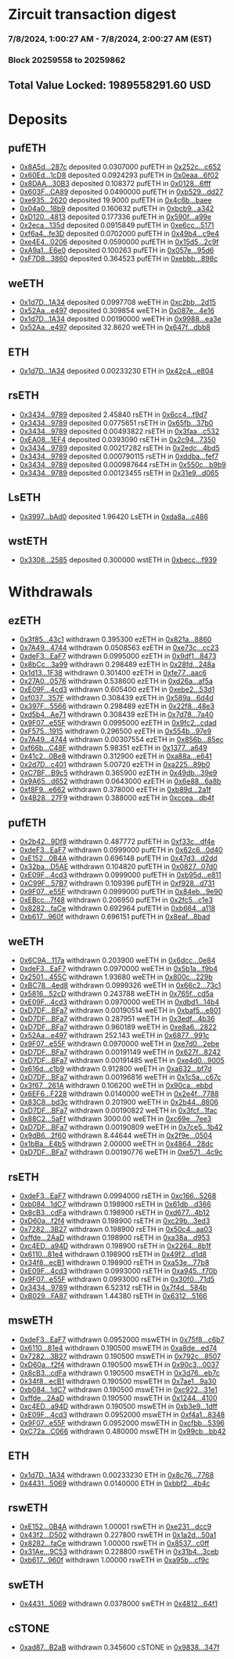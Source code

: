 # Zircuit transaction digest
### 7/8/2024, 1:00:27 AM - 7/8/2024, 2:00:27 AM (EST)
### Block 20259558 to 20259862

## Total Value Locked: 1989558291.60 USD

# Deposits
## pufETH
- [0x8A5d...287c](https://etherscan.io/address/0x8A5dcD274227c0d3b0c94c9B39586CB92f67287c) deposited 0.0307000 pufETH in [0x252c...c652](https://etherscan.io/tx/0x8A5dcD274227c0d3b0c94c9B39586CB92f67287c)
- [0x60Ed...1cD8](https://etherscan.io/address/0x60Ed1D90563dCFB074E0c2EeeF653A0f479C1cD8) deposited 0.0924293 pufETH in [0x0eaa...6f02](https://etherscan.io/tx/0x60Ed1D90563dCFB074E0c2EeeF653A0f479C1cD8)
- [0x8DAA...30B3](https://etherscan.io/address/0x8DAA7025c7efC4d06843D32b7D88b9393E1930B3) deposited 0.108372 pufETH in [0x0128...6fff](https://etherscan.io/tx/0x8DAA7025c7efC4d06843D32b7D88b9393E1930B3)
- [0x603F...CA89](https://etherscan.io/address/0x603F31E1592A28dA5318EC80e9e64aA5dE28CA89) deposited 0.0490000 pufETH in [0xb529...dd27](https://etherscan.io/tx/0x603F31E1592A28dA5318EC80e9e64aA5dE28CA89)
- [0xe935...2620](https://etherscan.io/address/0xe935ce61Df6d179D674C8D2d254E2EC730d32620) deposited 19.9000 pufETH in [0x4c6b...baee](https://etherscan.io/tx/0xe935ce61Df6d179D674C8D2d254E2EC730d32620)
- [0x04a0...18b9](https://etherscan.io/address/0x04a07c333Eb12457519d22813cADa536903B18b9) deposited 0.160632 pufETH in [0xbcb9...a342](https://etherscan.io/tx/0x04a07c333Eb12457519d22813cADa536903B18b9)
- [0xD120...4813](https://etherscan.io/address/0xD12033bE6a1B1eE329570a1926593D825B814813) deposited 0.177336 pufETH in [0x590f...a99e](https://etherscan.io/tx/0xD12033bE6a1B1eE329570a1926593D825B814813)
- [0x2eca...135d](https://etherscan.io/address/0x2eca50931C65931c3749AFe12a2780122d42135d) deposited 0.0915849 pufETH in [0xe6cc...5171](https://etherscan.io/tx/0x2eca50931C65931c3749AFe12a2780122d42135d)
- [0xf6a4...fe3D](https://etherscan.io/address/0xf6a4Aa9Fd758ca7283251Bb2406384a60b4cfe3D) deposited 0.0702000 pufETH in [0x49b4...c9e4](https://etherscan.io/tx/0xf6a4Aa9Fd758ca7283251Bb2406384a60b4cfe3D)
- [0xe4E4...0206](https://etherscan.io/address/0xe4E4A39d42A699229E8EC2F6A3beEF0CbF420206) deposited 0.0590000 pufETH in [0x15d5...2c9f](https://etherscan.io/tx/0xe4E4A39d42A699229E8EC2F6A3beEF0CbF420206)
- [0xA9a1...E6e0](https://etherscan.io/address/0xA9a13E03F5c69EB4e36410Dd500fF2e7f746E6e0) deposited 0.100263 pufETH in [0x057e...95d6](https://etherscan.io/tx/0xA9a13E03F5c69EB4e36410Dd500fF2e7f746E6e0)
- [0xF7D8...3860](https://etherscan.io/address/0xF7D85e7088F4E29d51bDAbab39bFfC2F10d13860) deposited 0.364523 pufETH in [0xebbb...898c](https://etherscan.io/tx/0xF7D85e7088F4E29d51bDAbab39bFfC2F10d13860)
## weETH
- [0x1d7D...1A34](https://etherscan.io/address/0x1d7D6719382EdBBABd3497d8A382599b4E021A34) deposited 0.0997708 weETH in [0xc2bb...2d15](https://etherscan.io/tx/0x1d7D6719382EdBBABd3497d8A382599b4E021A34)
- [0x52Aa...e497](https://etherscan.io/address/0x52Aa899454998Be5b000Ad077a46Bbe360F4e497) deposited 0.309854 weETH in [0x087e...4e16](https://etherscan.io/tx/0x52Aa899454998Be5b000Ad077a46Bbe360F4e497)
- [0x1d7D...1A34](https://etherscan.io/address/0x1d7D6719382EdBBABd3497d8A382599b4E021A34) deposited 0.00190000 weETH in [0x9988...ea3e](https://etherscan.io/tx/0x1d7D6719382EdBBABd3497d8A382599b4E021A34)
- [0x52Aa...e497](https://etherscan.io/address/0x52Aa899454998Be5b000Ad077a46Bbe360F4e497) deposited 32.8620 weETH in [0x647f...dbb8](https://etherscan.io/tx/0x52Aa899454998Be5b000Ad077a46Bbe360F4e497)
## ETH
- [0x1d7D...1A34](https://etherscan.io/address/0x1d7D6719382EdBBABd3497d8A382599b4E021A34) deposited 0.00233230 ETH in [0x42c4...e804](https://etherscan.io/tx/0x1d7D6719382EdBBABd3497d8A382599b4E021A34)
## rsETH
- [0x3434...9789](https://etherscan.io/address/0x34349c5569e7B846c3558961552D2202760A9789) deposited 2.45840 rsETH in [0x6cc4...f9d7](https://etherscan.io/tx/0x34349c5569e7B846c3558961552D2202760A9789)
- [0x3434...9789](https://etherscan.io/address/0x34349c5569e7B846c3558961552D2202760A9789) deposited 0.0775651 rsETH in [0x65fb...37b0](https://etherscan.io/tx/0x34349c5569e7B846c3558961552D2202760A9789)
- [0x3434...9789](https://etherscan.io/address/0x34349c5569e7B846c3558961552D2202760A9789) deposited 0.00493822 rsETH in [0x3faa...c532](https://etherscan.io/tx/0x34349c5569e7B846c3558961552D2202760A9789)
- [0xEA08...1EF4](https://etherscan.io/address/0xEA082087f8aF3dcA7372324386292e2E4C331EF4) deposited 0.0393090 rsETH in [0x2c94...7350](https://etherscan.io/tx/0xEA082087f8aF3dcA7372324386292e2E4C331EF4)
- [0x3434...9789](https://etherscan.io/address/0x34349c5569e7B846c3558961552D2202760A9789) deposited 0.00217282 rsETH in [0x2edc...4bd5](https://etherscan.io/tx/0x34349c5569e7B846c3558961552D2202760A9789)
- [0x3434...9789](https://etherscan.io/address/0x34349c5569e7B846c3558961552D2202760A9789) deposited 0.000790115 rsETH in [0xddba...fef7](https://etherscan.io/tx/0x34349c5569e7B846c3558961552D2202760A9789)
- [0x3434...9789](https://etherscan.io/address/0x34349c5569e7B846c3558961552D2202760A9789) deposited 0.000987644 rsETH in [0x550c...b9b9](https://etherscan.io/tx/0x34349c5569e7B846c3558961552D2202760A9789)
- [0x3434...9789](https://etherscan.io/address/0x34349c5569e7B846c3558961552D2202760A9789) deposited 0.00123455 rsETH in [0x31e9...d065](https://etherscan.io/tx/0x34349c5569e7B846c3558961552D2202760A9789)
## LsETH
- [0x3997...bAd0](https://etherscan.io/address/0x39978cc40e2D1d7E127050bDFFFBB0dFcfaEbAd0) deposited 1.96420 LsETH in [0xda8a...c486](https://etherscan.io/tx/0x39978cc40e2D1d7E127050bDFFFBB0dFcfaEbAd0)
## wstETH
- [0x3308...2585](https://etherscan.io/address/0x33081Fd89257622324A2EecDa19BE625E9Eb2585) deposited 0.300000 wstETH in [0xbecc...f939](https://etherscan.io/tx/0x33081Fd89257622324A2EecDa19BE625E9Eb2585)
# Withdrawals
## ezETH
- [0x3f85...43c1](https://etherscan.io/address/0x3f85ac6e64708d386a49ff25856333895fc543c1) withdrawn 0.395300 ezETH in [0x821a...8860](https://etherscan.io/tx/0x3f85ac6e64708d386a49ff25856333895fc543c1)
- [0x7A49...4744](https://etherscan.io/address/0x7A493Be5c2ce014cD049Bf178a1ac0Db1B434744) withdrawn 0.0508563 ezETH in [0xe73c...cc23](https://etherscan.io/tx/0x7A493Be5c2ce014cD049Bf178a1ac0Db1B434744)
- [0xdeF3...EaF7](https://etherscan.io/address/0xdeF3eb85aa85c9eD9dEc1A406a44c93ec9E5EaF7) withdrawn 0.0995000 ezETH in [0x9df1...8473](https://etherscan.io/tx/0xdeF3eb85aa85c9eD9dEc1A406a44c93ec9E5EaF7)
- [0x8bCc...3a99](https://etherscan.io/address/0x8bCc36219AD073ec036A2BB8Bd0F67D753c03a99) withdrawn 0.298489 ezETH in [0x28fd...248a](https://etherscan.io/tx/0x8bCc36219AD073ec036A2BB8Bd0F67D753c03a99)
- [0x1d13...1F38](https://etherscan.io/address/0x1d1341e5CAA2590D5ecDB61eaB49b00C567a1F38) withdrawn 0.301400 ezETH in [0xfe77...aac6](https://etherscan.io/tx/0x1d1341e5CAA2590D5ecDB61eaB49b00C567a1F38)
- [0x27A0...0576](https://etherscan.io/address/0x27A0a70eD9541309d89DBa255f4827411A280576) withdrawn 0.538600 ezETH in [0xd26a...af5a](https://etherscan.io/tx/0x27A0a70eD9541309d89DBa255f4827411A280576)
- [0xE09F...4cd3](https://etherscan.io/address/0xE09Fb8Fc11204eb31a02438E364fD98f8dc94cd3) withdrawn 0.605400 ezETH in [0xebe2...53d1](https://etherscan.io/tx/0xE09Fb8Fc11204eb31a02438E364fD98f8dc94cd3)
- [0xf037...357F](https://etherscan.io/address/0xf037126A81343080Ba2e719B59C677117867357F) withdrawn 0.308439 ezETH in [0x589a...6d4d](https://etherscan.io/tx/0xf037126A81343080Ba2e719B59C677117867357F)
- [0x397F...5566](https://etherscan.io/address/0x397Fa237c4A11662Eeb5F197CAD7d01cB78b5566) withdrawn 0.298489 ezETH in [0x22f8...48e3](https://etherscan.io/tx/0x397Fa237c4A11662Eeb5F197CAD7d01cB78b5566)
- [0xd5b4...Ae71](https://etherscan.io/address/0xd5b46E84564Bc7949627d3a439377b16C0EcAe71) withdrawn 0.308439 ezETH in [0x7d78...7a40](https://etherscan.io/tx/0xd5b46E84564Bc7949627d3a439377b16C0EcAe71)
- [0x9F07...e55F](https://etherscan.io/address/0x9F077aB109467AE12991E3d5b017f9d9884Ce55F) withdrawn 0.0995000 ezETH in [0x9fc2...cdad](https://etherscan.io/tx/0x9F077aB109467AE12991E3d5b017f9d9884Ce55F)
- [0xF575...1915](https://etherscan.io/address/0xF5757C1f6d75312Cad49bFD6F04C6fb03cb51915) withdrawn 0.296500 ezETH in [0x554b...97e9](https://etherscan.io/tx/0xF5757C1f6d75312Cad49bFD6F04C6fb03cb51915)
- [0x7A49...4744](https://etherscan.io/address/0x7A493Be5c2ce014cD049Bf178a1ac0Db1B434744) withdrawn 0.00307554 ezETH in [0x856b...85ec](https://etherscan.io/tx/0x7A493Be5c2ce014cD049Bf178a1ac0Db1B434744)
- [0xf66b...C48F](https://etherscan.io/address/0xf66b9004351CC74707808cAC94A2D60efc5AC48F) withdrawn 5.98351 ezETH in [0x1377...a649](https://etherscan.io/tx/0xf66b9004351CC74707808cAC94A2D60efc5AC48F)
- [0x41c2...0Be8](https://etherscan.io/address/0x41c2Dd362b7dba809c43d4AbabA97845EAD20Be8) withdrawn 0.312900 ezETH in [0xa88a...e641](https://etherscan.io/tx/0x41c2Dd362b7dba809c43d4AbabA97845EAD20Be8)
- [0x2d7D...c401](https://etherscan.io/address/0x2d7D73F0AaA2882F2C1aeEDFFd761e5dA9E9c401) withdrawn 5.00720 ezETH in [0xa225...89b0](https://etherscan.io/tx/0x2d7D73F0AaA2882F2C1aeEDFFd761e5dA9E9c401)
- [0xC7BF...B9c5](https://etherscan.io/address/0xC7BF61BFD8752a214Af1B4bC9c44Eeef3475B9c5) withdrawn 0.365900 ezETH in [0x49db...39e9](https://etherscan.io/tx/0xC7BF61BFD8752a214Af1B4bC9c44Eeef3475B9c5)
- [0x9A65...d652](https://etherscan.io/address/0x9A651080cAced1522F63fAeF410A9717fDd2d652) withdrawn 0.0643000 ezETH in [0x6e88...6a8b](https://etherscan.io/tx/0x9A651080cAced1522F63fAeF410A9717fDd2d652)
- [0xf8F9...e662](https://etherscan.io/address/0xf8F9298D88DdcFc36Fc081376b331a384c9Fe662) withdrawn 0.378000 ezETH in [0xb89d...2a1f](https://etherscan.io/tx/0xf8F9298D88DdcFc36Fc081376b331a384c9Fe662)
- [0x4B28...27F9](https://etherscan.io/address/0x4B2874d78A9EC31347E287Aaf7b0835faAf227F9) withdrawn 0.388000 ezETH in [0xccea...db4f](https://etherscan.io/tx/0x4B2874d78A9EC31347E287Aaf7b0835faAf227F9)
## pufETH
- [0x2b42...9Df8](https://etherscan.io/address/0x2b42F82DEBFa6FE7ccC8434810955502a7a79Df8) withdrawn 0.487772 pufETH in [0xf33c...df4e](https://etherscan.io/tx/0x2b42F82DEBFa6FE7ccC8434810955502a7a79Df8)
- [0xdeF3...EaF7](https://etherscan.io/address/0xdeF3eb85aa85c9eD9dEc1A406a44c93ec9E5EaF7) withdrawn 0.0999000 pufETH in [0x62c6...0d40](https://etherscan.io/tx/0xdeF3eb85aa85c9eD9dEc1A406a44c93ec9E5EaF7)
- [0xE152...0B4A](https://etherscan.io/address/0xE152C5AF861dBA91eb2839abc9a2255b22300B4A) withdrawn 0.696148 pufETH in [0x47d3...d2dd](https://etherscan.io/tx/0xE152C5AF861dBA91eb2839abc9a2255b22300B4A)
- [0x32ba...D5AE](https://etherscan.io/address/0x32baD4a736D47612F94c977441B4FA101C16D5AE) withdrawn 0.104820 pufETH in [0x0827...07d0](https://etherscan.io/tx/0x32baD4a736D47612F94c977441B4FA101C16D5AE)
- [0xE09F...4cd3](https://etherscan.io/address/0xE09Fb8Fc11204eb31a02438E364fD98f8dc94cd3) withdrawn 0.0999000 pufETH in [0xb95d...e811](https://etherscan.io/tx/0xE09Fb8Fc11204eb31a02438E364fD98f8dc94cd3)
- [0xC99F...57B7](https://etherscan.io/address/0xC99FE61DA08e43D58cFfE626E5696c7d5eC757B7) withdrawn 0.109396 pufETH in [0xf928...d731](https://etherscan.io/tx/0xC99FE61DA08e43D58cFfE626E5696c7d5eC757B7)
- [0x9F07...e55F](https://etherscan.io/address/0x9F077aB109467AE12991E3d5b017f9d9884Ce55F) withdrawn 0.0999000 pufETH in [0x84eb...9e90](https://etherscan.io/tx/0x9F077aB109467AE12991E3d5b017f9d9884Ce55F)
- [0xEBcc...7f48](https://etherscan.io/address/0xEBccC4B2aB8744f633359Abc82208C95de687f48) withdrawn 0.206950 pufETH in [0x2fc5...c1e3](https://etherscan.io/tx/0xEBccC4B2aB8744f633359Abc82208C95de687f48)
- [0x8282...faCe](https://etherscan.io/address/0x8282bE5F22f0C169af7f96756548D4172034faCe) withdrawn 0.692964 pufETH in [0xb664...a118](https://etherscan.io/tx/0x8282bE5F22f0C169af7f96756548D4172034faCe)
- [0xb617...960f](https://etherscan.io/address/0xb6175b6b23076BAE24b0319D593b1FAEFFbF960f) withdrawn 0.696151 pufETH in [0x8eaf...8bad](https://etherscan.io/tx/0xb6175b6b23076BAE24b0319D593b1FAEFFbF960f)
## weETH
- [0x6C9A...117a](https://etherscan.io/address/0x6C9AE0523794b0e9429723bD0cD24bA9ce48117a) withdrawn 0.203900 weETH in [0x6dcc...0e84](https://etherscan.io/tx/0x6C9AE0523794b0e9429723bD0cD24bA9ce48117a)
- [0xdeF3...EaF7](https://etherscan.io/address/0xdeF3eb85aa85c9eD9dEc1A406a44c93ec9E5EaF7) withdrawn 0.0970000 weETH in [0x5b1a...f9b4](https://etherscan.io/tx/0xdeF3eb85aa85c9eD9dEc1A406a44c93ec9E5EaF7)
- [0x2501...455C](https://etherscan.io/address/0x25019702FA0bb01A7d4F4f051D5a128a82D5455C) withdrawn 1.93680 weETH in [0x800c...229b](https://etherscan.io/tx/0x25019702FA0bb01A7d4F4f051D5a128a82D5455C)
- [0xBC78...4ed8](https://etherscan.io/address/0xBC78c958406f2e86fD8ADE495e236E13ccD34ed8) withdrawn 0.0999326 weETH in [0x66c2...73c1](https://etherscan.io/tx/0xBC78c958406f2e86fD8ADE495e236E13ccD34ed8)
- [0x5816...52cD](https://etherscan.io/address/0x5816c54e4fC3c904554c19BeDefFf82656FD52cD) withdrawn 0.243788 weETH in [0x765f...cd5a](https://etherscan.io/tx/0x5816c54e4fC3c904554c19BeDefFf82656FD52cD)
- [0xE09F...4cd3](https://etherscan.io/address/0xE09Fb8Fc11204eb31a02438E364fD98f8dc94cd3) withdrawn 0.0970000 weETH in [0xdbd1...14b4](https://etherscan.io/tx/0xE09Fb8Fc11204eb31a02438E364fD98f8dc94cd3)
- [0xD7DF...BFa7](https://etherscan.io/address/0xD7DF7E085214743530afF339aFC420c7c720BFa7) withdrawn 0.00190514 weETH in [0xbaf5...e801](https://etherscan.io/tx/0xD7DF7E085214743530afF339aFC420c7c720BFa7)
- [0xD7DF...BFa7](https://etherscan.io/address/0xD7DF7E085214743530afF339aFC420c7c720BFa7) withdrawn 0.287951 weETH in [0x3edf...4b36](https://etherscan.io/tx/0xD7DF7E085214743530afF339aFC420c7c720BFa7)
- [0xD7DF...BFa7](https://etherscan.io/address/0xD7DF7E085214743530afF339aFC420c7c720BFa7) withdrawn 0.960189 weETH in [0xe8a6...2822](https://etherscan.io/tx/0xD7DF7E085214743530afF339aFC420c7c720BFa7)
- [0x52Aa...e497](https://etherscan.io/address/0x52Aa899454998Be5b000Ad077a46Bbe360F4e497) withdrawn 252.143 weETH in [0x6877...991c](https://etherscan.io/tx/0x52Aa899454998Be5b000Ad077a46Bbe360F4e497)
- [0x9F07...e55F](https://etherscan.io/address/0x9F077aB109467AE12991E3d5b017f9d9884Ce55F) withdrawn 0.0970000 weETH in [0xe7d0...2ebe](https://etherscan.io/tx/0x9F077aB109467AE12991E3d5b017f9d9884Ce55F)
- [0xD7DF...BFa7](https://etherscan.io/address/0xD7DF7E085214743530afF339aFC420c7c720BFa7) withdrawn 0.00191149 weETH in [0x627f...8242](https://etherscan.io/tx/0xD7DF7E085214743530afF339aFC420c7c720BFa7)
- [0xD7DF...BFa7](https://etherscan.io/address/0xD7DF7E085214743530afF339aFC420c7c720BFa7) withdrawn 0.00191485 weETH in [0xe4d0...9005](https://etherscan.io/tx/0xD7DF7E085214743530afF339aFC420c7c720BFa7)
- [0x616d...c1b9](https://etherscan.io/address/0x616dF3DA84b0cb183F5D466775E0aeA6cfBAc1b9) withdrawn 0.912800 weETH in [0xa632...bf7d](https://etherscan.io/tx/0x616dF3DA84b0cb183F5D466775E0aeA6cfBAc1b9)
- [0xD7DF...BFa7](https://etherscan.io/address/0xD7DF7E085214743530afF339aFC420c7c720BFa7) withdrawn 0.00196816 weETH in [0x1c5a...c67c](https://etherscan.io/tx/0xD7DF7E085214743530afF339aFC420c7c720BFa7)
- [0x3f67...261A](https://etherscan.io/address/0x3f678Fd6a5BeD5DF123678D57CC428691b7F261A) withdrawn 0.106200 weETH in [0x90ca...ebbd](https://etherscan.io/tx/0x3f678Fd6a5BeD5DF123678D57CC428691b7F261A)
- [0x6EF6...F228](https://etherscan.io/address/0x6EF6BaeB4DB3c77Cb3A813858B1863e4Bb10F228) withdrawn 0.0140000 weETH in [0x2e4f...7788](https://etherscan.io/tx/0x6EF6BaeB4DB3c77Cb3A813858B1863e4Bb10F228)
- [0x83C8...bd3c](https://etherscan.io/address/0x83C8dD8105F2b39F897cCc9581a2e7476865bd3c) withdrawn 0.201900 weETH in [0x2b44...8606](https://etherscan.io/tx/0x83C8dD8105F2b39F897cCc9581a2e7476865bd3c)
- [0xD7DF...BFa7](https://etherscan.io/address/0xD7DF7E085214743530afF339aFC420c7c720BFa7) withdrawn 0.00190822 weETH in [0x3fcf...1fac](https://etherscan.io/tx/0xD7DF7E085214743530afF339aFC420c7c720BFa7)
- [0x88C2...5aFf](https://etherscan.io/address/0x88C24C07084C9eDa7F65B2A114C53753D7105aFf) withdrawn 3000.00 weETH in [0xc69e...7ee3](https://etherscan.io/tx/0x88C24C07084C9eDa7F65B2A114C53753D7105aFf)
- [0xD7DF...BFa7](https://etherscan.io/address/0xD7DF7E085214743530afF339aFC420c7c720BFa7) withdrawn 0.00190809 weETH in [0x7ce5...1b42](https://etherscan.io/tx/0xD7DF7E085214743530afF339aFC420c7c720BFa7)
- [0x9dB6...2f60](https://etherscan.io/address/0x9dB6a774020ccf08b5Ed0Ed950762a2245392f60) withdrawn 8.44644 weETH in [0x2f9e...0504](https://etherscan.io/tx/0x9dB6a774020ccf08b5Ed0Ed950762a2245392f60)
- [0x1bBa...E4b5](https://etherscan.io/address/0x1bBac9Ef320A373b17E34E29E17F8DE72D62E4b5) withdrawn 2.00000 weETH in [0x4864...28dc](https://etherscan.io/tx/0x1bBac9Ef320A373b17E34E29E17F8DE72D62E4b5)
- [0xD7DF...BFa7](https://etherscan.io/address/0xD7DF7E085214743530afF339aFC420c7c720BFa7) withdrawn 0.00190776 weETH in [0xe571...4c9c](https://etherscan.io/tx/0xD7DF7E085214743530afF339aFC420c7c720BFa7)
## rsETH
- [0xdeF3...EaF7](https://etherscan.io/address/0xdeF3eb85aa85c9eD9dEc1A406a44c93ec9E5EaF7) withdrawn 0.0994000 rsETH in [0xc166...5268](https://etherscan.io/tx/0xdeF3eb85aa85c9eD9dEc1A406a44c93ec9E5EaF7)
- [0xb084...1dC7](https://etherscan.io/address/0xb0841952A44600A7fF787AEBf4844Fd0Ba101dC7) withdrawn 0.198900 rsETH in [0x61db...d366](https://etherscan.io/tx/0xb0841952A44600A7fF787AEBf4844Fd0Ba101dC7)
- [0x8cB3...cdFa](https://etherscan.io/address/0x8cB399755411A21107D48bC079A706755888cdFa) withdrawn 0.198900 rsETH in [0xd677...4b12](https://etherscan.io/tx/0x8cB399755411A21107D48bC079A706755888cdFa)
- [0xD60a...f2f4](https://etherscan.io/address/0xD60a1C20C37E2D27bfDC68B7115F9Ef3095bf2f4) withdrawn 0.198900 rsETH in [0xc29b...3ed3](https://etherscan.io/tx/0xD60a1C20C37E2D27bfDC68B7115F9Ef3095bf2f4)
- [0x7282...3B27](https://etherscan.io/address/0x728237C33a1B6f1c73E865924Ce4fCf24ce63B27) withdrawn 0.198900 rsETH in [0x50c4...aa03](https://etherscan.io/tx/0x728237C33a1B6f1c73E865924Ce4fCf24ce63B27)
- [0xffde...2AaD](https://etherscan.io/address/0xffde56cBB717121F3350bf29497033764D782AaD) withdrawn 0.198900 rsETH in [0xa38a...d953](https://etherscan.io/tx/0xffde56cBB717121F3350bf29497033764D782AaD)
- [0xc4ED...a94D](https://etherscan.io/address/0xc4EDBB094A56b26D007AA48560E5D955A6Dea94D) withdrawn 0.198900 rsETH in [0x2264...8b1f](https://etherscan.io/tx/0xc4EDBB094A56b26D007AA48560E5D955A6Dea94D)
- [0x6110...81e4](https://etherscan.io/address/0x6110B9D17bFc5934736d6a89EC8c9874026a81e4) withdrawn 0.198900 rsETH in [0x49f2...d1d8](https://etherscan.io/tx/0x6110B9D17bFc5934736d6a89EC8c9874026a81e4)
- [0x34f8...ecB1](https://etherscan.io/address/0x34f8d04c5161f0dED134A2FcFc1045BE92BbecB1) withdrawn 0.198900 rsETH in [0xa53e...77b8](https://etherscan.io/tx/0x34f8d04c5161f0dED134A2FcFc1045BE92BbecB1)
- [0xE09F...4cd3](https://etherscan.io/address/0xE09Fb8Fc11204eb31a02438E364fD98f8dc94cd3) withdrawn 0.0993000 rsETH in [0xa945...f70b](https://etherscan.io/tx/0xE09Fb8Fc11204eb31a02438E364fD98f8dc94cd3)
- [0x9F07...e55F](https://etherscan.io/address/0x9F077aB109467AE12991E3d5b017f9d9884Ce55F) withdrawn 0.0993000 rsETH in [0x30f0...71d5](https://etherscan.io/tx/0x9F077aB109467AE12991E3d5b017f9d9884Ce55F)
- [0x3434...9789](https://etherscan.io/address/0x34349c5569e7B846c3558961552D2202760A9789) withdrawn 6.52312 rsETH in [0x7f4d...584b](https://etherscan.io/tx/0x34349c5569e7B846c3558961552D2202760A9789)
- [0xB029...FA87](https://etherscan.io/address/0xB02996d594df4951a6Fc056d9e0489Ac5724FA87) withdrawn 1.44380 rsETH in [0x6312...5166](https://etherscan.io/tx/0xB02996d594df4951a6Fc056d9e0489Ac5724FA87)
## mswETH
- [0xdeF3...EaF7](https://etherscan.io/address/0xdeF3eb85aa85c9eD9dEc1A406a44c93ec9E5EaF7) withdrawn 0.0952000 mswETH in [0x75f8...c6b7](https://etherscan.io/tx/0xdeF3eb85aa85c9eD9dEc1A406a44c93ec9E5EaF7)
- [0x6110...81e4](https://etherscan.io/address/0x6110B9D17bFc5934736d6a89EC8c9874026a81e4) withdrawn 0.190500 mswETH in [0xa8de...ed74](https://etherscan.io/tx/0x6110B9D17bFc5934736d6a89EC8c9874026a81e4)
- [0x7282...3B27](https://etherscan.io/address/0x728237C33a1B6f1c73E865924Ce4fCf24ce63B27) withdrawn 0.190500 mswETH in [0x792c...8507](https://etherscan.io/tx/0x728237C33a1B6f1c73E865924Ce4fCf24ce63B27)
- [0xD60a...f2f4](https://etherscan.io/address/0xD60a1C20C37E2D27bfDC68B7115F9Ef3095bf2f4) withdrawn 0.190500 mswETH in [0x90c3...0037](https://etherscan.io/tx/0xD60a1C20C37E2D27bfDC68B7115F9Ef3095bf2f4)
- [0x8cB3...cdFa](https://etherscan.io/address/0x8cB399755411A21107D48bC079A706755888cdFa) withdrawn 0.190500 mswETH in [0x3d76...eb7c](https://etherscan.io/tx/0x8cB399755411A21107D48bC079A706755888cdFa)
- [0x34f8...ecB1](https://etherscan.io/address/0x34f8d04c5161f0dED134A2FcFc1045BE92BbecB1) withdrawn 0.190500 mswETH in [0x7ae1...9a30](https://etherscan.io/tx/0x34f8d04c5161f0dED134A2FcFc1045BE92BbecB1)
- [0xb084...1dC7](https://etherscan.io/address/0xb0841952A44600A7fF787AEBf4844Fd0Ba101dC7) withdrawn 0.190500 mswETH in [0xc922...31e1](https://etherscan.io/tx/0xb0841952A44600A7fF787AEBf4844Fd0Ba101dC7)
- [0xffde...2AaD](https://etherscan.io/address/0xffde56cBB717121F3350bf29497033764D782AaD) withdrawn 0.190500 mswETH in [0x1244...4100](https://etherscan.io/tx/0xffde56cBB717121F3350bf29497033764D782AaD)
- [0xc4ED...a94D](https://etherscan.io/address/0xc4EDBB094A56b26D007AA48560E5D955A6Dea94D) withdrawn 0.190500 mswETH in [0xb3e9...1dff](https://etherscan.io/tx/0xc4EDBB094A56b26D007AA48560E5D955A6Dea94D)
- [0xE09F...4cd3](https://etherscan.io/address/0xE09Fb8Fc11204eb31a02438E364fD98f8dc94cd3) withdrawn 0.0952000 mswETH in [0xf4a1...8348](https://etherscan.io/tx/0xE09Fb8Fc11204eb31a02438E364fD98f8dc94cd3)
- [0x9F07...e55F](https://etherscan.io/address/0x9F077aB109467AE12991E3d5b017f9d9884Ce55F) withdrawn 0.0952000 mswETH in [0xcfbb...5396](https://etherscan.io/tx/0x9F077aB109467AE12991E3d5b017f9d9884Ce55F)
- [0xC72a...C066](https://etherscan.io/address/0xC72a84aBc641D164640247f8C1dA7c2d6104C066) withdrawn 0.480000 mswETH in [0x99cb...bb42](https://etherscan.io/tx/0xC72a84aBc641D164640247f8C1dA7c2d6104C066)
## ETH
- [0x1d7D...1A34](https://etherscan.io/address/0x1d7D6719382EdBBABd3497d8A382599b4E021A34) withdrawn 0.00233230 ETH in [0x8c76...7768](https://etherscan.io/tx/0x1d7D6719382EdBBABd3497d8A382599b4E021A34)
- [0x4431...5069](https://etherscan.io/address/0x4431d779D007414d74daB6f40690D923a7b05069) withdrawn 0.0140000 ETH in [0xbbf2...4b4c](https://etherscan.io/tx/0x4431d779D007414d74daB6f40690D923a7b05069)
## rswETH
- [0xE152...0B4A](https://etherscan.io/address/0xE152C5AF861dBA91eb2839abc9a2255b22300B4A) withdrawn 1.00001 rswETH in [0xe231...dcc9](https://etherscan.io/tx/0xE152C5AF861dBA91eb2839abc9a2255b22300B4A)
- [0x43f2...D502](https://etherscan.io/address/0x43f21253724dE7FeB59cA43053784F17cCD8D502) withdrawn 0.227800 rswETH in [0x1a2d...50a1](https://etherscan.io/tx/0x43f21253724dE7FeB59cA43053784F17cCD8D502)
- [0x8282...faCe](https://etherscan.io/address/0x8282bE5F22f0C169af7f96756548D4172034faCe) withdrawn 1.00000 rswETH in [0x8537...c0ff](https://etherscan.io/tx/0x8282bE5F22f0C169af7f96756548D4172034faCe)
- [0x31Ae...9C53](https://etherscan.io/address/0x31Ae8A32461767e54DD89942Cc4E9bfAdFB89C53) withdrawn 0.228800 rswETH in [0x31b4...3ceb](https://etherscan.io/tx/0x31Ae8A32461767e54DD89942Cc4E9bfAdFB89C53)
- [0xb617...960f](https://etherscan.io/address/0xb6175b6b23076BAE24b0319D593b1FAEFFbF960f) withdrawn 1.00000 rswETH in [0xa95b...cf9c](https://etherscan.io/tx/0xb6175b6b23076BAE24b0319D593b1FAEFFbF960f)
## swETH
- [0x4431...5069](https://etherscan.io/address/0x4431d779D007414d74daB6f40690D923a7b05069) withdrawn 0.0378000 swETH in [0x4812...64f1](https://etherscan.io/tx/0x4431d779D007414d74daB6f40690D923a7b05069)
## cSTONE
- [0xad87...B2aB](https://etherscan.io/address/0xad8734d1C29C4c66Ab71EEAce5E0B3bBEE43B2aB) withdrawn 0.345600 cSTONE in [0x9838...347f](https://etherscan.io/tx/0xad8734d1C29C4c66Ab71EEAce5E0B3bBEE43B2aB)

